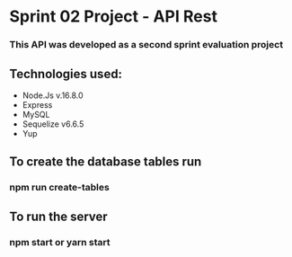 # Sprint 02 Project - API Rest

### This API was developed as a second sprint evaluation project

## Technologies used:

* Node.Js v.16.8.0
* Express
* MySQL
* Sequelize v6.6.5
* Yup

## To create the database tables run

### npm run create-tables

## To run the server

### npm start or yarn start

